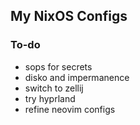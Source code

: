 ## My NixOS Configs

### To-do
- sops for secrets
- disko and impermanence
- switch to zellij
- try hyprland
- refine neovim configs

